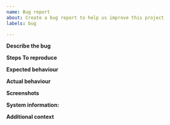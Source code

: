 ```yaml
---
name: Bug report
about: Create a bug report to help us improve this project
labels: bug

---
```


**Describe the bug**

<!--
A clear and concise description of what the bug is.
-->

**Steps To reproduce**

<!--
A concise, repeatable, example of how to reproduce the issue.
-->

**Expected behaviour**

<!--
A clear and concise description of what you expected to happen.
-->

**Actual behaviour**

<!--
A clear and concise description of what actually happened. If an exception occurred, please include a stack trace if available.
-->

**Screenshots**

<!--
If applicable, add screenshots to help explain your problem.
-->

**System information:**

<!--
 - OS: [e.g. Windows 10]
 - Application Version [e.g. Git commit SHA]
 - .NET version (e.g. output from `dotnet --info`)
-->

**Additional context**

<!--
Add any other context about the problem here.
-->
